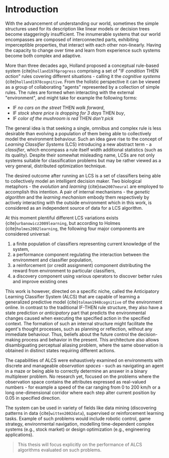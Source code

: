 # Introduction

With the advancement of understanding our world, sometimes the simple structures used for its description like linear models or decision trees become staggeringly insufficient. The innumerable systems that our world encompasses are composed of interconnected parts, exhibiting imperceptible properties, that interact with each other non-linearly. Having the capacity to change over time and learn from experience such systems become both complex and adaptive.

More than three decades ago, Holland proposed a conceptual rule-based system {cite}`holland1976progress` comprising a set of "IF _condition_ THEN _action_" rules covering different situations - calling it the _cognitive systems_ {cite}`holland1978cognitive`. From the holistic perspective it can be viewed as a group of collaborating "agents" represented by a collection of simple rules. The rules are formed when interacting with the external "environment", and might take for example the following forms:

- IF _no cars on the street_ THEN _walk forward_,
- IF _stock share price is dropping for 3 days_ THEN _buy_,
- IF _color of the mushroom is red_ THEN _don't pick_

The general idea is that seeking a single, omnibus and complex rule is less desirable than evolving a population of them being able to collectively model the environment behaviour. Such an idea gave rise to the concept of _Learning Classifier Systems_  (LCS) introducing a new abstract term - a _classifier_, which encompass a rule itself width additional statistics (such as its quality). Despite their somewhat misleading name, LCSs are not only systems suitable for classification problems but may be rather viewed as a very general, distributed optimization technique. 

The desired outcome after running an LCS is a set of classifiers being able to collectively model an intelligent decision maker. Two biological metaphors - the _evolution_ and _learning_ {cite}`dam2007neural` are employed to accomplish this intention. A pair of internal mechanisms - the _genetic algorithm_ and the _learning mechanism_ embody them respectively by actively interacting with the outside environment which in this work, is considered as an independent source of data for a LCS algorithm.

At this moment plentiful different LCS variations exists {cite}`urbanowicz2009learning`, but according to Holmes {cite}`holmes2002learning`, the following four major components are considered universal:

1. a finite population of classifiers representing current knowledge of the system,
2. a performance component regulating the interaction between the environment and classifier population,
3. a reinforcement (or credit assignment) component distributing the reward from environment to particular classifiers,
4. a discovery component using various operators to discover better rules and improve existing ones

This work is however, directed on a specific niche, called the Anticipatory Learning Classifier System (ALCS) that are capable of learning a generalized predictive model {cite}`tolman1948cognitive` of the environment online. In contrast to the traditional IF-THEN rule structure, they also have a state prediction or _anticipatory_ part that predicts the environmental changes caused when executing the specified action in the specified context. The formation of such an internal structure might facilitate the agent's thought processes, such as planning or reflection, without any immediate behaviour. Thus, beliefs about the future control the decision-making process and behavior in the present. This architecture also allows disambiguating perceptual aliasing problem, where the same observation is obtained in distinct states requiring different actions.

The capabilities of ALCS were exhaustively examined on environments with discrete and manageable _observation spaces_ - such as navigating an agent in a maze or being able to correctly determine an answer in a binary multiplexer problem. No research yet, focused on the problems where the observation space contains the attributes expressed as real-valued numbers - for example a speed of the car ranging from 0 to 200 km/h or a long one-dimensional corridor where each step alter current position by 0.05 in specified direction.

The system can be used in variety of fields like data mining (discovering patterns in data {cite}`witten2002data`), supervised or reinforcement learning tasks. Example of such problems would include robotic control, game strategy, environmental navigation, modelling time-dependent complex systems (e.g., stock market) or design optimization (e.g., engineering applications). <creates new possibilites>

> This thesis will focus explicitly on the performance of ALCS algorithms evaluated on such problems.